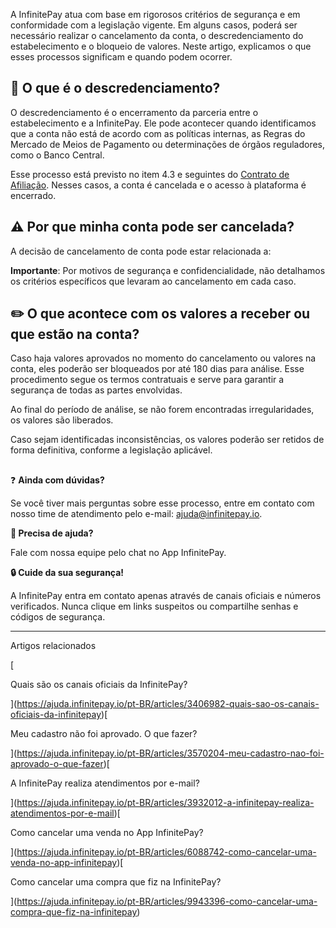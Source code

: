 A InfinitePay atua com base em rigorosos critérios de segurança e em conformidade com a legislação vigente. Em alguns casos, poderá ser necessário realizar o cancelamento da conta, o descredenciamento do estabelecimento e o bloqueio de valores. Neste artigo, explicamos o que esses processos significam e quando podem ocorrer.

## **🔎 O que é o descredenciamento?**

O descredenciamento é o encerramento da parceria entre o estabelecimento e a InfinitePay. Ele pode acontecer quando identificamos que a conta não está de acordo com as políticas internas, as Regras do Mercado de Meios de Pagamento ou determinações de órgãos reguladores, como o Banco Central.

Esse processo está previsto no item 4.3 e seguintes do [Contrato de Afiliação](https://www.infinitepay.io/legal/contrato-de-afiliacao). Nesses casos, a conta é cancelada e o acesso à plataforma é encerrado.

## **⚠️ Por que minha conta pode ser cancelada?**

A decisão de cancelamento de conta pode estar relacionada a:

**Importante**: Por motivos de segurança e confidencialidade, não detalhamos os critérios específicos que levaram ao cancelamento em cada caso.

## **✏️ O que acontece com os valores a receber ou que estão na conta?**

Caso haja valores aprovados no momento do cancelamento ou valores na conta, eles poderão ser bloqueados por até 180 dias para análise. Esse procedimento segue os termos contratuais e serve para garantir a segurança de todas as partes envolvidas.

Ao final do período de análise, se não forem encontradas irregularidades, os valores são liberados.

Caso sejam identificadas inconsistências, os valores poderão ser retidos de forma definitiva, conforme a legislação aplicável.

##   
❓ **Ainda com dúvidas?**

Se você tiver mais perguntas sobre esse processo, entre em contato com nosso time de atendimento pelo e-mail: [ajuda@infinitepay.io](mailto:ajuda@infinitepay.io).

**🔔 Precisa de ajuda?**

Fale com nossa equipe pelo chat no App InfinitePay.

**🔒 Cuide da sua segurança!**

A InfinitePay entra em contato apenas através de canais oficiais e números verificados. Nunca clique em links suspeitos ou compartilhe senhas e códigos de segurança.

___

Artigos relacionados

[

Quais são os canais oficiais da InfinitePay?

](https://ajuda.infinitepay.io/pt-BR/articles/3406982-quais-sao-os-canais-oficiais-da-infinitepay)[

Meu cadastro não foi aprovado. O que fazer?

](https://ajuda.infinitepay.io/pt-BR/articles/3570204-meu-cadastro-nao-foi-aprovado-o-que-fazer)[

A InfinitePay realiza atendimentos por e-mail?

](https://ajuda.infinitepay.io/pt-BR/articles/3932012-a-infinitepay-realiza-atendimentos-por-e-mail)[

Como cancelar uma venda no App InfinitePay?

](https://ajuda.infinitepay.io/pt-BR/articles/6088742-como-cancelar-uma-venda-no-app-infinitepay)[

Como cancelar uma compra que fiz na InfinitePay?

](https://ajuda.infinitepay.io/pt-BR/articles/9943396-como-cancelar-uma-compra-que-fiz-na-infinitepay)